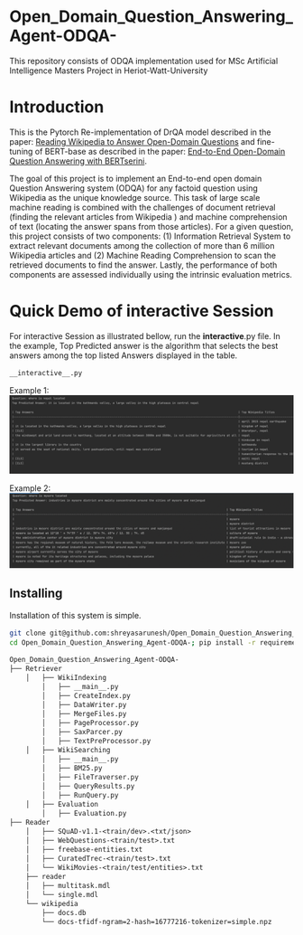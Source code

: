 # Open_Domain_Question_Answering_Agent-ODQA-
This repository consists of ODQA implementation used for MSc Artificial Intelligence Masters Project in Heriot-Watt-University 

# Introduction

This is the Pytorch Re-implementation of DrQA model described in the paper: [Reading Wikipedia to Answer Open-Domain Questions](https://arxiv.org/abs/1704.00051) 
and fine-tuning of BERT-base as described in the paper: [End-to-End Open-Domain Question Answering with BERTserini](https://arxiv.org/abs/1902.01718).

The goal of this project is to implement an End-to-end open domain Question Answering system (ODQA) for any factoid question using Wikipedia as the unique knowledge source. 
This task of large scale machine reading is combined with the challenges of document retrieval (finding the relevant articles from Wikipedia )
and machine comprehension of text (locating the answer spans from those articles). For a given question, this project consists of two
components: (1) Information Retrieval System to extract relevant documents among the collection of more than 6 million Wikipedia articles and (2) Machine Reading Comprehension
to scan the retrieved documents to find the answer. Lastly, the performance of both components are assessed individually using the intrinsic evaluation metrics.


# Quick Demo of interactive Session

For interactive Session as illustrated bellow, run the __interactive__.py file. In the example, Top Predicted answer is
the algorithm that selects the best answers among the top listed Answers displayed in the table. 

```bash
__interactive__.py
```
Example 1:
![Interactive Sesion-1](Images/interactive.png)

Example 2:
![Interactive Sesion-2](Images/interactive2.png)


## Installing

Installation of this system is simple. 

```bash
git clone git@github.com:shreyasarunesh/Open_Domain_Question_Answering_Agent-ODQA-.git
cd Open_Domain_Question_Answering_Agent-ODQA-; pip install -r requirements.txt; 
```

```
Open_Domain_Question_Answering_Agent-ODQA-
├── Retriever
    │   ├── WikiIndexing
        │   ├── __main__.py
        │   ├── CreateIndex.py
        │   ├── DataWriter.py
        │   ├── MergeFiles.py
        │   ├── PageProcessor.py
        │   ├── SaxParcer.py
        │   ├── TextPreProcessor.py           
    │   ├── WikiSearching
        │   ├── __main__.py
        │   ├── BM25.py
        │   ├── FileTraverser.py 
        │   ├── QueryResults.py 
        │   ├── RunQuery.py      
    │   ├── Evaluation
        │   ├── Evaluation.py
├── Reader
    │   ├── SQuAD-v1.1-<train/dev>.<txt/json>
    │   ├── WebQuestions-<train/test>.txt
    │   ├── freebase-entities.txt
    │   ├── CuratedTrec-<train/test>.txt
    │   └── WikiMovies-<train/test/entities>.txt
    ├── reader
    │   ├── multitask.mdl
    │   └── single.mdl
    └── wikipedia
        ├── docs.db
        └── docs-tfidf-ngram=2-hash=16777216-tokenizer=simple.npz
```